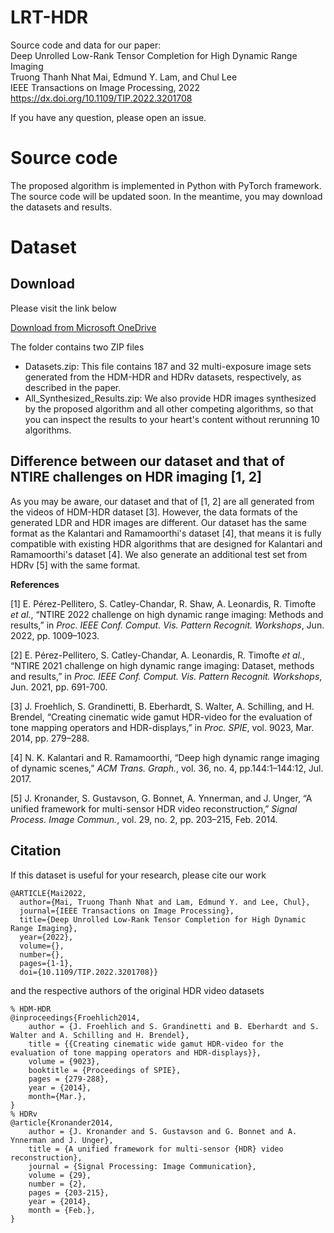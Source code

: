 # LRT-HDR
Source code and data for our paper:  
Deep Unrolled Low-Rank Tensor Completion for High Dynamic Range Imaging  
Truong Thanh Nhat Mai, Edmund Y. Lam, and Chul Lee  
IEEE Transactions on Image Processing, 2022  
https://dx.doi.org/10.1109/TIP.2022.3201708

If you have any question, please open an issue.

# Source code
The proposed algorithm is implemented in Python with PyTorch framework.  
The source code will be updated soon. In the meantime, you may download the datasets and results.

# Dataset
## Download
Please visit the link below

[Download from Microsoft OneDrive](https://dguackr-my.sharepoint.com/:f:/g/personal/mtntruong_dgu_ac_kr/EmgWtrTX6nNMmNmWaZHX0EQBEcPAg2wvZJluOsneVNdOfg)

The folder contains two ZIP files
- Datasets.zip: This file contains 187 and 32 multi-exposure image sets generated from the HDM-HDR and HDRv datasets, respectively, as described in the paper.
- All_Synthesized_Results.zip: We also provide HDR images synthesized by the proposed algorithm and all other competing algorithms, so that you can inspect the results to your heart's content without rerunning 10 algorithms.

## Difference between our dataset and that of NTIRE challenges on HDR imaging [1, 2]
As you may be aware, our dataset and that of [1, 2] are all generated from the videos of HDM-HDR dataset [3]. However, the data formats of the generated LDR and HDR images are different. Our dataset has the same format as the Kalantari and Ramamoorthi's dataset [4], that means it is fully compatible with existing HDR algorithms that are designed for Kalantari and Ramamoorthi's dataset [4]. We also generate an additional test set from HDRv [5] with the same format.

**References**

[1] E. Pérez-Pellitero, S. Catley-Chandar, R. Shaw, A. Leonardis, R. Timofte *et al.*, “NTIRE 2022 challenge on high dynamic range imaging: Methods and results,” in *Proc. IEEE Conf. Comput. Vis. Pattern Recognit. Workshops*, Jun. 2022, pp. 1009–1023.

[2] E. Pérez-Pellitero, S. Catley-Chandar, A. Leonardis, R. Timofte *et al.*, “NTIRE 2021 challenge on high dynamic range imaging: Dataset, methods and results,” in *Proc. IEEE Conf. Comput. Vis. Pattern Recognit. Workshops*, Jun. 2021, pp. 691-700.

[3] J. Froehlich, S. Grandinetti, B. Eberhardt, S. Walter, A. Schilling, and H. Brendel, “Creating cinematic wide gamut HDR-video for the evaluation of tone mapping operators and HDR-displays,” in *Proc. SPIE*, vol. 9023, Mar. 2014, pp. 279–288.

[4] N. K. Kalantari and R. Ramamoorthi, “Deep high dynamic range imaging of dynamic scenes,” *ACM Trans. Graph.*, vol. 36, no. 4, pp.144:1–144:12, Jul. 2017.

[5] J. Kronander, S. Gustavson, G. Bonnet, A. Ynnerman, and J. Unger, “A unified framework for multi-sensor HDR video reconstruction,” *Signal Process. Image Commun.*, vol. 29, no. 2, pp. 203–215, Feb. 2014.

## Citation
If this dataset is useful for your research, please cite our work

```
@ARTICLE{Mai2022,
  author={Mai, Truong Thanh Nhat and Lam, Edmund Y. and Lee, Chul},
  journal={IEEE Transactions on Image Processing}, 
  title={Deep Unrolled Low-Rank Tensor Completion for High Dynamic Range Imaging}, 
  year={2022},
  volume={},
  number={},
  pages={1-1},
  doi={10.1109/TIP.2022.3201708}}
```
and the respective authors of the original HDR video datasets
```
% HDM-HDR
@inproceedings{Froehlich2014,
	author = {J. Froehlich and S. Grandinetti and B. Eberhardt and S. Walter and A. Schilling and H. Brendel},
	title = {{Creating cinematic wide gamut HDR-video for the evaluation of tone mapping operators and HDR-displays}},
	volume = {9023},
	booktitle = {Proceedings of SPIE},
	pages = {279-288},
	year = {2014},
	month={Mar.},
}
% HDRv
@article{Kronander2014,
	author = {J. Kronander and S. Gustavson and G. Bonnet and A. Ynnerman and J. Unger},
	title = {A unified framework for multi-sensor {HDR} video reconstruction},
	journal = {Signal Processing: Image Communication},
	volume = {29},
	number = {2},
	pages = {203-215},
	year = {2014},
	month = {Feb.},
}
```
